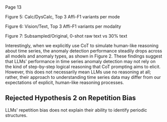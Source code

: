 Page 13

Figure 5: Calc/DysCalc, Top 3 Affi-F1 variants per mode

<!-- image -->

Figure 6: Vision/Text, Top 3 Affi-F1 variants per modality

<!-- image -->

Figure 7: Subsampled/Original, 0-shot raw text vs 30% text

<!-- image -->

Interestingly, when we explicitly use CoT to simulate human-like reasoning about time series, the anomaly detection performance steadily drops across all models and anomaly types, as shown in Figure 2. These findings suggest that LLMs' performance in time series anomaly detection may not rely on the kind of step-by-step logical reasoning that CoT prompting aims to elicit. However, this does not necessarily mean LLMs use no reasoning at all; rather, their approach to understanding time series data may differ from our expectations of explicit, human-like reasoning processes.

## Rejected Hypothesis 2 on Repetition Bias

LLMs' repetition bias does not explain their ability to identify periodic structures.